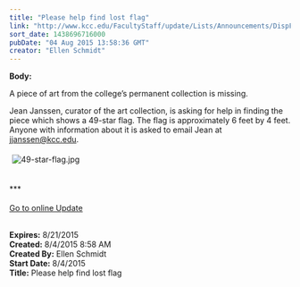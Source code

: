 ```yaml
---
title: "Please help find lost flag"
link: "http://www.kcc.edu/FacultyStaff/update/Lists/Announcements/DispForm.aspx?ID=1993"
sort_date: 1438696716000
pubDate: "04 Aug 2015 13:58:36 GMT"
creator: "Ellen Schmidt"
---
```


<div><b>Body:</b> <div class="ExternalClass0A19FEF98FA34C48B0E8B40A26F8EE70"><p>A piece of art from the college’s permanent collection is missing.</p>
<p>Jean Janssen, curator of the art collection, is asking for help in finding the piece which shows a 49-star flag. The flag is approximately 6 feet by 4 feet. Anyone with information about it is asked to email Jean at <a href="mailto:jjanssen@kcc.edu">jjanssen@kcc.edu</a>.</p>
<p><img alt="49-star-flag.jpg" src="/FacultyStaff/update/Documents/49-star-flag.jpg" style="margin:5px" /><br /><br /></p>
<p>***<br /><br /><a href="/update">Go to online Update</a><br /><br /></p></div></div>
<div><b>Expires:</b> 8/21/2015</div>
<div><b>Created:</b> 8/4/2015 8:58 AM</div>
<div><b>Created By:</b> Ellen Schmidt</div>
<div><b>Start Date:</b> 8/4/2015</div>
<div><b>Title:</b> Please help find lost flag</div>
